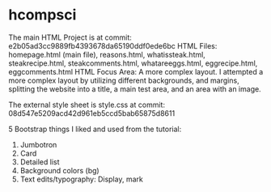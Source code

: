# hcompsci
The main HTML Project is at commit: e2b05ad3cc9889fb4393678da65190ddf0ede6bc
HTML Files: homepage.html (main file), reasons.html, whatissteak.html, steakrecipe.html, steakcomments.html, whatareeggs.html, eggrecipe.html, eggcomments.html
HTML Focus Area: A more complex layout. I attempted a more complex layout by utilizing different backgrounds, and margins, splitting the website into a title, a main test area, and an area with an image.

The external style sheet is style.css at commit: 08d547e5209acd42d961eb5ccd5bab65875d8611

5 Bootstrap things I liked and used from the tutorial:
1. Jumbotron
2. Card
3. Detailed list 
4. Background colors (bg)
5. Text edits/typography: Display, mark
